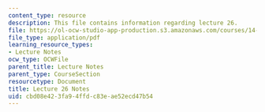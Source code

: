 ```yaml
---
content_type: resource
description: This file contains information regarding lecture 26.
file: https://ol-ocw-studio-app-production.s3.amazonaws.com/courses/14-581-international-economics-i-spring-2013/cbd08e423fa94ffdc83eae52ecd47b54_MIT14_581S13_classnotes26.pdf
file_type: application/pdf
learning_resource_types:
- Lecture Notes
ocw_type: OCWFile
parent_title: Lecture Notes
parent_type: CourseSection
resourcetype: Document
title: Lecture 26 Notes
uid: cbd08e42-3fa9-4ffd-c83e-ae52ecd47b54
---
```

